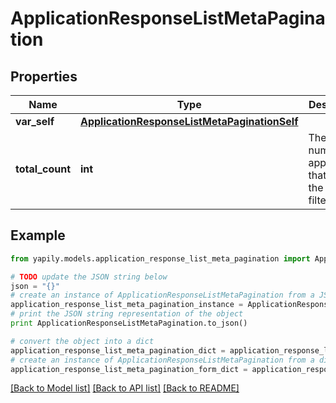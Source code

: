 # ApplicationResponseListMetaPagination


## Properties
Name | Type | Description | Notes
------------ | ------------- | ------------- | -------------
**var_self** | [**ApplicationResponseListMetaPaginationSelf**](ApplicationResponseListMetaPaginationSelf.md) |  | [optional] 
**total_count** | **int** | The total number of applications that match the given filter. | [optional] 

## Example

```python
from yapily.models.application_response_list_meta_pagination import ApplicationResponseListMetaPagination

# TODO update the JSON string below
json = "{}"
# create an instance of ApplicationResponseListMetaPagination from a JSON string
application_response_list_meta_pagination_instance = ApplicationResponseListMetaPagination.from_json(json)
# print the JSON string representation of the object
print ApplicationResponseListMetaPagination.to_json()

# convert the object into a dict
application_response_list_meta_pagination_dict = application_response_list_meta_pagination_instance.to_dict()
# create an instance of ApplicationResponseListMetaPagination from a dict
application_response_list_meta_pagination_form_dict = application_response_list_meta_pagination.from_dict(application_response_list_meta_pagination_dict)
```
[[Back to Model list]](../README.md#documentation-for-models) [[Back to API list]](../README.md#documentation-for-api-endpoints) [[Back to README]](../README.md)


